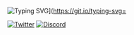 ![Typing SVG](https://readme-typing-svg.demolab.com?font=Fira+Code&size=13&pause=1000&width=450&height=65&lines=Hello%2C+nice+to+see+you+here!;I'm+Dani+B%2C+student+of+microcomputer+systems+and+networks;I+work+for+Nude+Project+and+other+entities)](https://git.io/typing-svg=

[![Twitter](https://img.shields.io/badge/Twitter-1DA1F2?style=for-the-badge&logo=twitter&logoColor=white)](https://twitter.com/danibaldomir_)
[![Discord](https://img.shields.io/badge/Discord-7289DA?style=for-the-badge&logo=discord&logoColor=black)](https://discord.com/users/627150888653553665)
